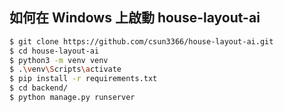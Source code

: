 ## 如何在 Windows 上啟動 house-layout-ai
```bash
$ git clone https://github.com/csun3366/house-layout-ai.git
$ cd house-layout-ai
$ python3 -m venv venv
$ .\venv\Scripts\activate
$ pip install -r requirements.txt
$ cd backend/
$ python manage.py runserver
```
